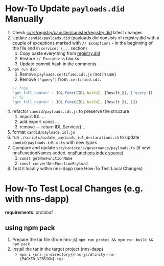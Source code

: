 # How-To Update `payloads.did` Manually

1. Check [ic/rs/registry/canister/canister/registry.did](https://github.com/dfinity/ic/blob/master/rs/registry/canister/canister/registry.did) latest changes
2. Update `candid/payloads.did` (payloads.did consists of registry.did with a couple of exceptions marked with `// Exceptions` - in the beginning of the file and in `service: {...` section)
   1. Copy paste everything from [registry.did](https://github.com/dfinity/ic/blob/master/rs/registry/canister/canister/registry.did)
   2. Restore `// Exceptions` blocks
   3. Update commit hash in the comments
3. `npm run did`
   1. Remove `payloads.certified.idl.js` (not in use)
   2. Remove `['query']` from `.certified.idl.`
   ```js
   // from
   'get_full_neuron' : IDL.Func([IDL.Nat64], [Result_2], ['query'])
   // to
   'get_full_neuron' : IDL.Func([IDL.Nat64], [Result_2], [])
   ```
4. refactor `candid/payloads.idl.js` to preserve the structure
   1. import IDL …
   2. add export const …
   3. remove — return IDL.Service({…
5. format `candid/payloads.idl.js`
6. run `./scripts/update_payloads_idl_declarations.sh` to update `candid/payloads.idl.d.ts` with new types
7. Compare and update `src/canisters/governance/payloads.ts` (if new nnsFunctionNames added. [nnsFunctions index source](https://github.com/dfinity/ic/blob/master/rs/nns/governance/proto/ic_nns_governance/pb/v1/governance.proto#L349))
   1. `const getNnsFunctionName`
   2. `const convertNnsFunctionPayload`
8. Test it locally within nns-dapp (see How-To Test Local Changes)

# How-To Test Local Changes (e.g. with nns-dapp)

**requirements**: protobuf

## using npm pack

1. Prepare the tar file (from nns-js)
   `npm run protoc && npm run build && npm pack`
2. Install the tar in the target project (nns-dapp)
   - `npm i {nns-js-directory}/nns-js/dfinity-nns-{PACKED_VERSION}.tgz`
